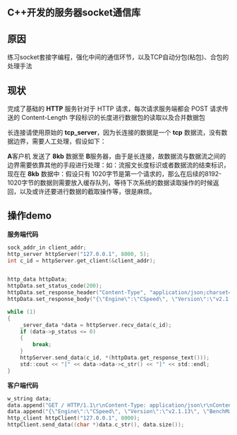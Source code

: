 
## C++开发的服务器socket通信库 ##

## 原因 ##

练习socket套接字编程，强化中间的通信环节，以及TCP自动分包(粘包)、合包的处理手法

## 现状 ##

完成了基础的 **HTTP** 服务针对于 HTTP 请求，每次请求服务端都会 POST 请求传送的 Content-Length 字段标识的长度进行数据包的读取以及合并数据包

长连接请使用原始的 **tcp_server**，因为长连接的数据是一个 **tcp** 数据流，没有数据边界，需要人工处理，假设如下：

**A**客户机 发送了 **8kb** 数据至 **B**服务器，由于是长连接，故数据流与数据流之间的边界需要依靠其他的手段进行处理：如：流报文长度标识或者数据流的结束标识，现在在 **8kb** 数据中：假设只有 1020字节是第一个请求的，那么在后续的8192-1020字节的数据则需要放入缓存队列，等待下次系统的数据读取操作的时候返回，以及或许还要进行数据的截取操作等，很是麻烦。

## 操作demo ##

**服务端代码**

```c
sock_addr_in client_addr;
http_server httpServer("127.0.0.1", 8000, 5);
int c_id = httpServer.get_client(&client_addr);


http_data httpData;
httpData.set_status_code(200);
httpData.set_response_header("Content-Type", "application/json;charset=UTF-8");
httpData.set_response_body("{\"Engine\":\"CSpeed\", \"Version\":\"v2.1.13\", \"BenchMark\":\"10234req/sec\"}");

while (1)
{
    _server_data *data = httpServer.recv_data(c_id);
    if (data->p_status <= 0)
    {
        break;
    }
    httpServer.send_data(c_id, *(httpData.get_response_text()));
    std::cout << "[" << data->data->c_str() << "]" << std::endl;
}

```

**客户端代码**

```c
w_string data;
data.append("GET / HTTP/1.1\r\nContent-Type: application/json\r\nContent-Length: 68\r\n\r\n");
data.append("{\"Engine\":\"CSpeed\", \"Version\":\"v2.1.13\", \"BenchMark\":\"10234req/sec\"}");
http_client httpClient("127.0.0.1", 8000);
httpClient.send_data((char *)data.c_str(), data.size());
```
